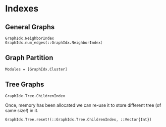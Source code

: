 Indexes
=======

General Graphs
-------------

```@docs
GraphIdx.NeighborIndex
GraphIdx.num_edges(::GraphIdx.NeighborIndex)
```


Graph Partition
--------------

```@autodocs
Modules = [GraphIdx.Cluster]
```


Tree Graphs
----------

```@docs
GraphIdx.Tree.ChildrenIndex
```
Once, memory has been allocated we can re-use it to store different tree (of same size!) in it.
```@docs
GraphIdx.Tree.reset!(::GraphIdx.Tree.ChildrenIndex, ::Vector{Int})
```
